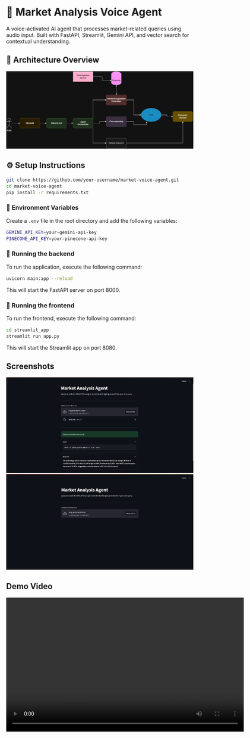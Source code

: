 # 🧠 Market Analysis Voice Agent

A voice-activated AI agent that processes market-related queries using audio input. Built with FastAPI, Streamlit, Gemini API, and vector search for contextual understanding.


## 📐 Architecture Overview

![Architecture Diagram](content/diagram.png)

## ⚙️ Setup Instructions


```bash
git clone https://github.com/your-username/market-voice-agent.git
cd market-voice-agent
pip install -r requirements.txt
```

### 🔑 Environment Variables

Create a `.env` file in the root directory and add the following variables:

```bash
GEMINI_API_KEY=your-gemini-api-key
PINECONE_API_KEY=your-pinecone-api-key
```

### 🚀 Running the backend

To run the application, execute the following command:

```bash
uvicorn main:app --reload

```

This will start the FastAPI server on port 8000.

### 🚀 Running the frontend
To run the frontend, execute the following command:

```bash
cd streamlit_app
streamlit run app.py
```

This will start the Streamlit app on port 8080.

## Screenshots
![Screenshot 1](content/ss1.png)
![Screenshot 2](content/ss2.png)

## Demo Video
<video width="640" height="360" controls>
  <source src="content/demo.mp4" type="video/mp4">
</video>
